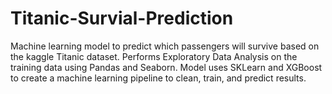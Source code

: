 # Titanic-Survial-Prediction
Machine learning model to predict which passengers will survive based on the kaggle Titanic dataset. Performs Exploratory Data Analysis on the training data using Pandas and Seaborn. Model uses SKLearn and XGBoost to create a machine learning pipeline to clean, train, and predict results.
